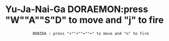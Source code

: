 # Yu-Ja-Nai-Ga  DORAEMON:press "W""A""S"D" to move  and "j" to fire   
                NOBIDA : press "⬆""⬇""⬅""➡" to move and "n" to fire
